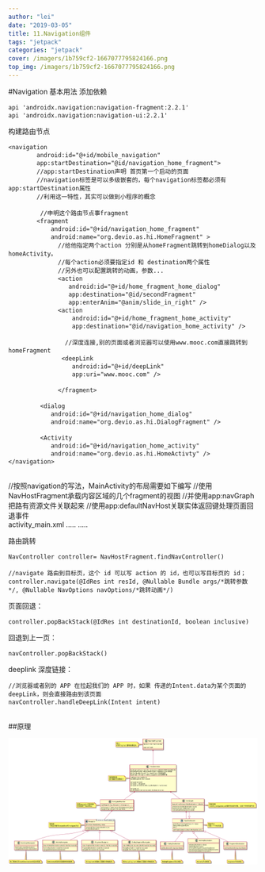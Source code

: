 ```yaml
---
author: "lei"
date: "2019-03-05"
title: 11.Navigation组件
tags: "jetpack"
categories: "jetpack"
cover: /imagers/1b759cf2-1667077795824166.png
top_img: /imagers/1b759cf2-1667077795824166.png
---
```


#Navigation 基本用法
添加依赖

    api 'androidx.navigation:navigation-fragment:2.2.1'
    api 'androidx.navigation:navigation-ui:2.2.1'

构建路由节点


    <navigation 
            android:id="@+id/mobile_navigation"
            app:startDestination="@id/navigation_home_fragment">
            //app:startDestination声明 首页第一个启动的页面
            //navigation标签是可以多级嵌套的，每个navigation标签都必须有app:startDestination属性
            //利用这一特性，其实可以做到小程序的概念
    
             //申明这个路由节点事fragment
            <fragment
                android:id="@+id/navigation_home_fragment"
                android:name="org.devio.as.hi.HomeFragment" >   
                  //给他指定两个action 分别是从homeFragment跳转到homeDialog以及homeActivity。
                  //每个action必须要指定id 和 destination两个属性
                  //另外也可以配置跳转的动画，参数...
                  <action
                     android:id="@+id/home_fragment_home_dialog"
                     app:destination="@id/secondFragment"
                     app:enterAnim="@anim/slide_in_right" />
                  <action
                      android:id="@+id/home_fragment_home_activity"
                      app:destination="@id/navigation_home_activity" />         
                  
                    //深度连接,别的页面或者浏览器可以使用www.mooc.com直接跳转到homeFragment
                   <deepLink   
                      android:id="@+id/deepLink"
                      app:uri="www.mooc.com" />
                      
                  </fragment>
             
             <dialog
                android:id="@+id/navigation_home_dialog"
                android:name="org.devio.as.hi.DialogFragment" />
        
             <Activity
                android:id="@+id/navigation_home_activity"
                android:name="org.devio.as.hi.HomeActivty" />
    </navigation>


​    
​    //按照navigation的写法，MainActivity的布局需要如下编写
​    //使用NavHostFragment承载内容区域的几个fragment的视图
​    //并使用app:navGraph把路有资源文件关联起来
​    //使用app:defaultNavHost关联实体返回键处理页面回退事件
​    
    activity_main.xml
    .....
    <fragment
            android:id="@+id/nav_host_fragment"
            android:name="ndroidx.navigation.fragment.NavHostFragment"
            android:layout_width="match_parent"
            android:layout_height="match_parent"
            app:defaultNavHost="true"
            app:navGraph="@navigation/mobile_navigation" />
     ..... 

路由跳转

    NavController controller= NavHostFragment.findNavController()
    
    //navigate 路由到目标页，这个 id 可以写 action 的 id，也可以写目标页的 id；
    controller.navigate(@IdRes int resId, @Nullable Bundle args/*跳转参数*/, @Nullable NavOptions navOptions/*跳转动画*/)     

页面回退：

    controller.popBackStack(@IdRes int destinationId, boolean inclusive)

回退到上一页：

    navController.popBackStack()

deeplink 深度链接：

    //浏览器或者别的 APP 在拉起我们的 APP 时，如果 传递的Intent.data为某个页面的 deepLink，则会直接路由到该页面
    navController.handleDeepLink(Intent intent)


​    
##原理

![](imagers/cceb8328-1667078059823176.png)

